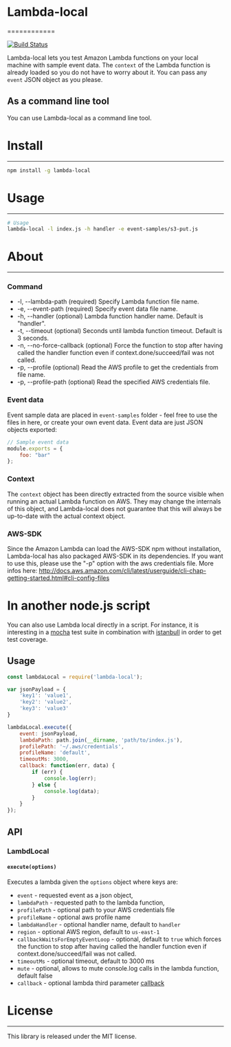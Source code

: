 # Lambda-local
============

[![Build Status](https://travis-ci.org/ashiina/lambda-local.svg?branch=develop)](https://travis-ci.org/ashiina/lambda-local)

Lambda-local lets you test Amazon Lambda functions on your local machine with sample event data.
The `context` of the Lambda function is already loaded so you do not have to worry about it.
You can pass any `event` JSON object as you please.

## As a command line tool

You can use Lambda-local as a command line tool.

# Install
----
```bash
npm install -g lambda-local
```


# Usage
-----

```bash
# Usage
lambda-local -l index.js -h handler -e event-samples/s3-put.js
```

# About
-----
### Command
*    -l, --lambda-path <lambda index path>            (required) Specify Lambda function file name.
*    -e, --event-path <event path>                    (required) Specify event data file name.
*    -h, --handler <handler name>                     (optional) Lambda function handler name. Default is "handler".
*    -t, --timeout <timeout>                          (optional) Seconds until lambda function timeout. Default is 3 seconds.
*    -n, --no-force-callback                          (optional) Force the function to stop after having called the handler function even if context.done/succeed/fail was not called.
*    -p, --profile <aws profile name>                 (optional) Read the AWS profile to get the credentials from file name.
*    -p, --profile-path <aws profile name>            (optional) Read the specified AWS credentials file.

### Event data
Event sample data are placed in `event-samples` folder - feel free to use the files in here, or create your own event data.
Event data are just JSON objects exported:

```js
// Sample event data
module.exports = {
	foo: "bar"
};
```

### Context
The `context` object has been directly extracted from the source visible when running an actual Lambda function on AWS.
They may change the internals of this object, and Lambda-local does not guarantee that this will always be up-to-date with the actual context object.

### AWS-SDK
Since the Amazon Lambda can load the AWS-SDK npm without installation, Lambda-local has also packaged AWS-SDK in its dependencies.
If you want to use this, please use the "-p" option with the aws credentials file. More infos here:
http://docs.aws.amazon.com/cli/latest/userguide/cli-chap-getting-started.html#cli-config-files

# In another node.js script

You can also use Lambda local directly in a script. For instance, it is interesting in a [mocha][1] test suite in combination with [istanbull][2] in order to get test coverage.

## Usage

```js
const lambdaLocal = require('lambda-local');

var jsonPayload = {
    'key1': 'value1',
    'key2': 'value2',
    'key3': 'value3'
}

lambdaLocal.execute({
    event: jsonPayload,
    lambdaPath: path.join(__dirname, 'path/to/index.js'),
    profilePath: '~/.aws/credentials',
    profileName: 'default',
    timeoutMs: 3000,
    callback: function(err, data) {
        if (err) {
            console.log(err);
        } else {
            console.log(data);
        }
    }
});
```

## API

### LambdLocal

#### `execute(options)`

Executes a lambda given the `options` object where keys are:
- `event` - requested event as a json object,
- `lambdaPath` - requested path to the lambda function,
- `profilePath` - optional path to your AWS credentials file
- `profileName` - optional aws profile name
- `lambdaHandler` - optional handler name, default to `handler`
- `region` - optional AWS region, default to `us-east-1`
- `callbackWaitsForEmptyEventLoop` - optional, default to `true` which forces the function to stop after having called the handler function even if context.done/succeed/fail was not called.
- `timeoutMs` - optional timeout, default to 3000 ms
- `mute` - optional, allows to mute console.log calls in the lambda function, default false
- `callback` - optional lambda third parameter [callback][3]

# License
----------
This library is released under the MIT license.

[1]: https://mochajs.org/
[2]: http://gotwarlost.github.io/istanbul/
[3]: http://docs.aws.amazon.com/lambda/latest/dg/nodejs-prog-model-handler.html

